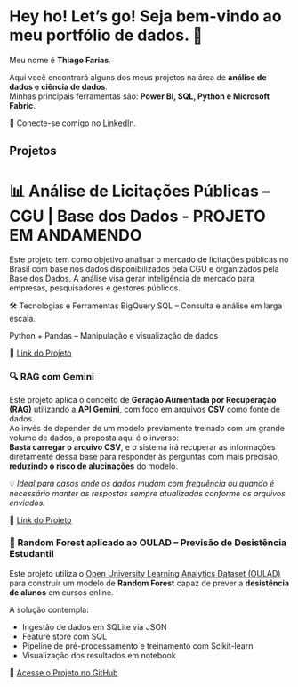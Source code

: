 
# Hey ho! Let’s go! Seja bem-vindo ao meu portfólio de dados. 🚀 

Meu nome é **Thiago Farias**.  

Aqui você encontrará alguns dos meus projetos na área de **análise de dados e ciência de dados**.  
Minhas principais ferramentas são: **Power BI, SQL, Python e Microsoft Fabric**.  

🔗 Conecte-se comigo no [LinkedIn](https://www.linkedin.com/in/thiago-farias-thiagofarias/).  


## Projetos

# 📊 Análise de Licitações Públicas – CGU | Base dos Dados - PROJETO EM ANDAMENDO 
Este projeto tem como objetivo analisar o mercado de licitações públicas no Brasil com base nos dados disponibilizados pela CGU e organizados pela Base dos Dados. A análise visa gerar inteligência de mercado para empresas, pesquisadores e gestores públicos.

🛠️ Tecnologias e Ferramentas
BigQuery SQL – Consulta e análise em larga escala.

Python + Pandas – Manipulação e visualização de dados

🔗 [Link do Projeto](https://github.com/Th1agoFarias/Analise-Licitacoes-Publicas-CGU/blob/main/cgu.ipynb)

### 🔍 RAG com Gemini 

Este projeto aplica o conceito de **Geração Aumentada por Recuperação (RAG)** utilizando a **API Gemini**, com foco em arquivos **CSV** como fonte de dados.  
Ao invés de depender de um modelo previamente treinado com um grande volume de dados, a proposta aqui é o inverso:  
**Basta carregar o arquivo CSV**, e o sistema irá recuperar as informações diretamente dessa base para responder às perguntas com mais precisão, **reduzindo o risco de alucinações** do modelo.

💡 *Ideal para casos onde os dados mudam com frequência ou quando é necessário manter as respostas sempre atualizadas conforme os arquivos enviados.*

🔗 [Link do Projeto](https://github.com/Th1agoFarias/rag-com-gemini)


### 🧠 Random Forest aplicado ao OULAD – Previsão de Desistência Estudantil

Este projeto utiliza o [Open University Learning Analytics Dataset (OULAD)](https://analyse.kmi.open.ac.uk/open_dataset) para construir um modelo de **Random Forest** capaz de prever a **desistência de alunos** em cursos online.

A solução contempla:
- Ingestão de dados em SQLite via JSON
- Feature store com SQL
- Pipeline de pré-processamento e treinamento com Scikit-learn
- Visualização dos resultados em notebook

🔗 [Acesse o Projeto no GitHub](https://github.com/Th1agoFarias/Random-Forest-OULAD)

